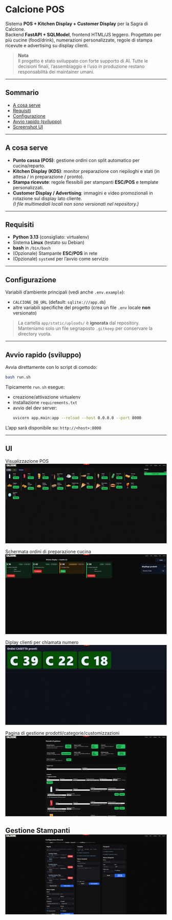 # Calcione POS

Sistema **POS + Kitchen Display + Customer Display** per la Sagra di Calcione.  
Backend **FastAPI + SQLModel**, frontend HTML/JS leggero. Progettato per più cucine (food/drink), numerazioni personalizzate, regole di stampa ricevute e advertising su display clienti.

> **Nota**  
> Il progetto è stato sviluppato con forte supporto di AI. Tutte le decisioni finali, l’assemblaggio e l’uso in produzione restano responsabilità dei maintainer umani.

---

## Sommario
- [A cosa serve](#a-cosa-serve)
- [Requisiti](#requisiti)
- [Configurazione](#configurazione)
- [Avvio rapido (sviluppo)](#avvio-rapido-sviluppo)
- [Screenshot UI](#UI)
---

## A cosa serve
- **Punto cassa (POS)**: gestione ordini con split automatico per cucina/reparto.
- **Kitchen Display (KDS)**: monitor preparazione con riepiloghi e stati (in attesa / in preparazione / pronto).
- **Stampa ricevute**: regole flessibili per stampanti **ESC/POS** e template personalizzati.
- **Customer Display / Advertising**: immagini e video promozionali in rotazione sul display lato cliente.  
  *(I file multimediali locali non sono versionati nel repository.)*

---

## Requisiti
- **Python 3.13** (consigliato: virtualenv)
- Sistema **Linux** (testato su Debian)
- **bash** in `/bin/bash`
- (Opzionale) Stampante **ESC/POS** in rete
- (Opzionale) `systemd` per l’avvio come servizio

---

## Configurazione
Variabili d’ambiente principali (vedi anche `.env.example`):
- `CALCIONE_DB_URL` (default: `sqlite:///app.db`)
- altre variabili specifiche del progetto (crea un file `.env` locale **non** versionato)

> La cartella `app/static/uploads/` è **ignorata** dal repository.  
> Manteniamo solo un file segnaposto `.gitkeep` per conservare la directory vuota.

---

## Avvio rapido (sviluppo)

Avvia direttamente con lo script di comodo:

```bash
bash run.sh
```

Tipicamente `run.sh` esegue:
- creazione/attivazione virtualenv
- installazione `requirements.txt`
- avvio del dev server:
  ```bash
  uvicorn app.main:app --reload --host 0.0.0.0 --port 8000
  ```

L’app sarà disponibile su: `http://<host>:8000`

---

## UI
Visualizzazione POS
![Pagina POS](docs/screenshots/POS.gif)

Schermata ordini di preparazione cucina
![KDS](docs/screenshots/KDS.gif)

Diplay clienti per chiamata numero
![Display Chiamata](docs/screenshots/client_display.gif)

Pagina di gestione prodotti/categorie/customizzazioni
![Amministrazione](docs/screenshots/admin1.gif)

Gestione Stampanti
![Gestione Stampanti](docs/screenshots/printer.gif)
---